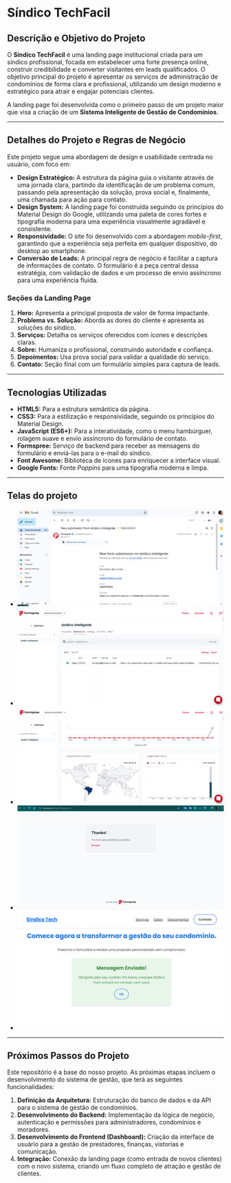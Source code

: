# Síndico TechFacil

## Descrição e Objetivo do Projeto

O **Síndico TechFacil** é uma landing page institucional criada para um síndico profissional, focada em estabelecer uma forte presença online, construir credibilidade e converter visitantes em leads qualificados. O objetivo principal do projeto é apresentar os serviços de administração de condomínios de forma clara e profissional, utilizando um design moderno e estratégico para atrair e engajar potenciais clientes.

A landing page foi desenvolvida como o primeiro passo de um projeto maior que visa a criação de um **Sistema Inteligente de Gestão de Condomínios**.

---

## Detalhes do Projeto e Regras de Negócio

Este projeto segue uma abordagem de design e usabilidade centrada no usuário, com foco em:

* **Design Estratégico:** A estrutura da página guia o visitante através de uma jornada clara, partindo da identificação de um problema comum, passando pela apresentação da solução, prova social e, finalmente, uma chamada para ação para contato.
* **Design System:** A landing page foi construída seguindo os princípios do Material Design do Google, utilizando uma paleta de cores fortes e tipografia moderna para uma experiência visualmente agradável e consistente.
* **Responsividade:** O site foi desenvolvido com a abordagem *mobile-first*, garantindo que a experiência seja perfeita em qualquer dispositivo, do desktop ao smartphone.
* **Conversão de Leads:** A principal regra de negócio é facilitar a captura de informações de contato. O formulário é a peça central dessa estratégia, com validação de dados e um processo de envio assíncrono para uma experiência fluida.

### Seções da Landing Page

1.  **Hero:** Apresenta a principal proposta de valor de forma impactante.
2.  **Problema vs. Solução:** Aborda as dores do cliente e apresenta as soluções do síndico.
3.  **Serviços:** Detalha os serviços oferecidos com ícones e descrições claras.
4.  **Sobre:** Humaniza o profissional, construindo autoridade e confiança.
5.  **Depoimentos:** Usa prova social para validar a qualidade do serviço.
6.  **Contato:** Seção final com um formulário simples para captura de leads.

---

## Tecnologias Utilizadas

* **HTML5:** Para a estrutura semântica da página.
* **CSS3:** Para a estilização e responsividade, seguindo os princípios do Material Design.
* **JavaScript (ES6+):** Para a interatividade, como o menu hambúrguer, rolagem suave e envio assíncrono do formulário de contato.
* **Formspree:** Serviço de backend para receber as mensagens do formulário e enviá-las para o e-mail do síndico.
* **Font Awesome:** Biblioteca de ícones para enriquecer a interface visual.
* **Google Fonts:** Fonte *Poppins* para uma tipografia moderna e limpa.

---

## Telas do projeto

- ![Contato enviado](./.github/envio-email-1.png)
- ![Painel](./.github/envio-email-2.png)
- ![Detalhes de Recebidos](./.github/envio-email-3.png)
- ![Mensagem Corrigida](./.github/envio-email-4.png)
- ![Mensagem enviada com sucesso](./.github/envio-email-5.png)


---

## Próximos Passos do Projeto

Este repositório é a base do nosso projeto. As próximas etapas incluem o desenvolvimento do sistema de gestão, que terá as seguintes funcionalidades:

1.  **Definição da Arquitetura:** Estruturação do banco de dados e da API para o sistema de gestão de condomínios.
2.  **Desenvolvimento do Backend:** Implementação da lógica de negócio, autenticação e permissões para administradores, condomínios e moradores.
3.  **Desenvolvimento do Frontend (Dashboard):** Criação da interface de usuário para a gestão de prestadores, finanças, vistorias e comunicação.
4.  **Integração:** Conexão da landing page (como entrada de novos clientes) com o novo sistema, criando um fluxo completo de atração e gestão de clientes.